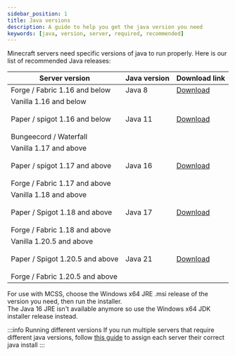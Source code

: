 ```yaml
---
sidebar_position: 1
title: Java versions
description: A guide to help you get the java version you need
keywords: [java, version, server, required, recommended]
---
```



Minecraft servers need specific versions of java to run properly. Here is our list of recommended Java releases:

| Server version                                                                    | Java version | Download link                                                          |
|-----------------------------------------------------------------------------------|--------------|------------------------------------------------------------------------|
| Forge / Fabric 1.16 and below                                                              | Java 8       | [Download](https://adoptium.net/temurin/releases/?os=windows&arch=x64&package=jre&version=8)  |
| Vanilla 1.16 and below<br></br>Paper / spigot 1.16 and below<br></br>Bungeecord / Waterfall | Java 11      | [Download](https://adoptium.net/temurin/releases/?os=windows&arch=x64&package=jre&version=11) |
| Vanilla 1.17 and above<br></br>Paper / spigot 1.17 and above<br></br>Forge / Fabric 1.17 and above   | Java 16      | [Download](https://adoptium.net/temurin/archive/?version=16) |
| Vanilla 1.18 and above<br></br>Paper / Spigot 1.18 and above<br></br>Forge / Fabric 1.18 and above     | Java 17      | [Download](https://adoptium.net/temurin/releases/?os=windows&arch=x64&package=jre&version=17) |
| Vanilla 1.20.5 and above<br></br>Paper / Spigot 1.20.5 and above<br></br>Forge / Fabric 1.20.5 and above     | Java 21      | [Download](https://adoptium.net/temurin/releases/?os=windows&arch=x64&package=jre&version=21) |

For use with MCSS, choose the Windows x64 JRE .msi release of the version you need, then run the installer.<br/>
The Java 16 JRE isn't available anymore so use the Windows x64 JDK installer release instead.

:::info Running different versions
If you run multiple servers that require different java versions, follow [this guide](/advanced/java-path-update#per-server) to assign each server their correct java install
:::
